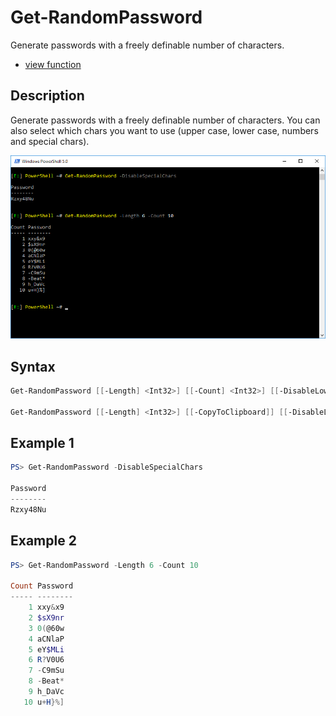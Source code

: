 # Get-RandomPassword

Generate passwords with a freely definable number of characters.

* [view function](https://github.com/BornToBeRoot/PowerShell/blob/master/Module/LazyAdmin/Functions/Other/Get-RandomPassword.ps1)

## Description

Generate passwords with a freely definable number of characters. You can also select which chars you want to use (upper case, lower case, numbers and special chars).

![Screenshot](Images/Get-RandomPassword.png?raw=true "Get-RandomPassword")

## Syntax 

```powershell
Get-RandomPassword [[-Length] <Int32>] [[-Count] <Int32>] [[-DisableLowerCase]] [[-DisableUpperCase]] [[-DisableNumbers]] [[-DisableSpecialChars]] [<CommonParameters>]

Get-RandomPassword [[-Length] <Int32>] [[-CopyToClipboard]] [[-DisableLowerCase]] [[-DisableUpperCase]] [[-DisableNumbers]] [[-DisableSpecialChars]] [<CommonParameters>]
```

## Example 1

```powershell
PS> Get-RandomPassword -DisableSpecialChars

Password
--------
Rzxy48Nu
```

## Example 2

```powershell
PS> Get-RandomPassword -Length 6 -Count 10

Count Password
----- --------
    1 xxy&x9
    2 $sX9nr
    3 0(@60w
    4 aCNlaP
    5 eY$MLi
    6 R?V0U6
    7 -C9mSu
    8 -Beat*
    9 h_DaVc
   10 u+H}%]
```